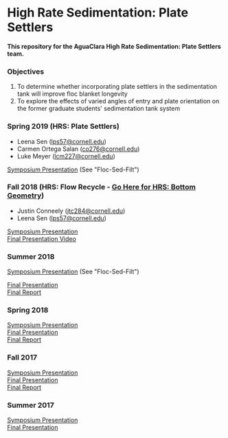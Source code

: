 # High Rate Sedimentation: Plate Settlers
**This repository for the AguaClara High Rate Sedimentation: Plate Settlers team.**

### Objectives
1. To determine whether incorporating plate settlers in the sedimentation tank will improve floc blanket longevity
2. To explore the effects of varied angles of entry and plate orientation on the former graduate students' sedimentation tank system

### Spring 2019 (HRS: Plate Settlers)
 * Leena Sen (lps57@cornell.edu)
 * Carmen Ortega Salan (co276@cornell.edu)
 * Luke Meyer (lcm227@cornell.edu)
 
[Symposium Presentation](https://docs.google.com/presentation/d/1G6UFA14yVlhwdYGLxfDjZUMlG4fVSUYUUXWI4LGjcDA/edit#slide=id.g346a079b2f_0_0) (See "Floc-Sed-Filt") </br>

### Fall 2018 (HRS: Flow Recycle - [Go Here for HRS: Bottom Geometry](https://github.com/AguaClara/HRS-Bot-Geo))
 * Justin Conneely (jtc284@cornell.edu)
 * Leena Sen (lps57@cornell.edu)

[Symposium Presentation](https://docs.google.com/presentation/d/1LHdeoGCIF5z6OcvkxYyBDmnycIgQTOnAuKEvIjzzXBo/edit#slide=id.g452f687920_1_41)</br>
[Final Presentation Video](https://www.youtube.com/watch?v=UaQ_6gqg96k&t=0s&list=PLhsGtpY8ipdZTn2HPI6C2uH44ADmc0Ra6&index=22)

### Summer 2018
[Symposium Presentation](https://docs.google.com/presentation/d/1ikR3Ti14HijdFI1jzeJO_98PFFImXd8VALmxmuq5RYY/edit#slide=id.g3d6a81edfb_7_36) (See "Floc-Sed-Filt") </br>

[Final Presentation](https://docs.google.com/presentation/d/1Y5UBNxv1-TP58IkcFZ9gPKQVf0p5gSwH7IcihIZMOdo/edit?usp=sharing) </br>
[Final Report](https://github.com/AguaClara/high_rate_sedimentation/blob/master/Reports/HRS%202018%20Summer%20Final%20Report.md)

### Spring 2018
[Symposium Presentation](https://docs.google.com/presentation/d/1qUc2Tbi5SSVLWTGEh46TDtFO3kNBnuogMJyA2BywNvc/edit#slide=id.g346a079b2f_0_0) </br>
[Final Presentation](https://docs.google.com/presentation/d/1VDg_W9NqvDvii5Md9WGJ7-OTJDsvEkeluQpUMkl6eVc/edit#slide=id.g346a079b2f_0_0) </br>
[Final Report](https://github.com/AguaClara/high_rate_sedimentation/blob/master/Reports/HRS%202018%20Spring%20Final%20Report.md)

### Fall 2017

[Symposium Presentation](https://docs.google.com/presentation/d/1WNajJcIjmQArlfY0Bu9relN6PuRhmFQXXkhUFC9PCz0/edit#slide=id.p3) </br>
[Final Presentation](https://docs.google.com/presentation/d/1VRt-zp2qjKK-eYrfDqRJ9C-gQn6pYSq4k4ZI9O1iUaQ/edit#slide=id.p3) </br>
[Final Report](https://github.com/AguaClara/high_rate_sedimentation/blob/master/Reports/HRS%202017%20Fall%20Final%20Report.pdf)

### Summer 2017

[Symposium Presentation](https://docs.google.com/presentation/d/1wQ4xaFEETboUgxESu8iOP93uqbbugWxLx0meskd0xJc/edit) </br>
[Final Presentation](https://docs.google.com/presentation/d/1xuuqdR8MncRUqRl6TIMAqWTbls-A49WxlyfyY9K8xmE/edit#slide=id.p)
